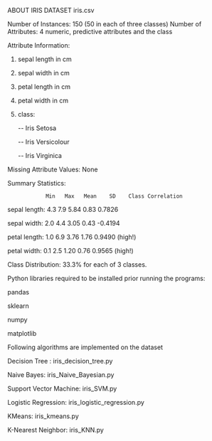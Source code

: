 ABOUT IRIS DATASET iris.csv


Number of Instances: 150 (50 in each of three classes)
Number of Attributes: 4 numeric, predictive attributes and the class

Attribute Information:
   1. sepal length in cm
   2. sepal width in cm
   3. petal length in cm
   4. petal width in cm
   5. class:
   
      -- Iris Setosa
      
      -- Iris Versicolour
      
      -- Iris Virginica

Missing Attribute Values: None

Summary Statistics:


                Min   Max   Mean    SD    Class Correlation
		 
   sepal length: 4.3   7.9   5.84    0.83    	0.7826 
   
   sepal width: 2.0  4.4   3.05     0.43   	-0.4194
    
   petal length: 1.0  6.9   3.76     1.76    	0.9490  (high!)
   
   petal width: 0.1  2.5   1.20     0.76    	0.9565  (high!)

Class Distribution: 33.3% for each of 3 classes.

Python libraries required to be installed prior running the programs:

pandas

sklearn

numpy

matplotlib

Following algorithms are implemented on the dataset

Decision Tree : iris_decision_tree.py

Naive Bayes: iris_Naive_Bayesian.py

Support Vector Machine: iris_SVM.py

Logistic Regression: iris_logistic_regression.py

KMeans: iris_kmeans.py

K-Nearest Neighbor: iris_KNN.py
